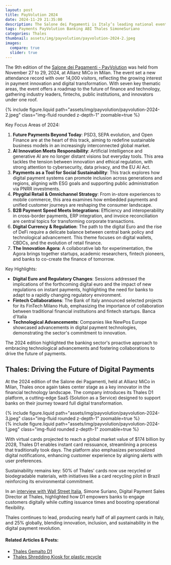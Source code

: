 ```yaml
---
layout: post
title: PayVolution 2024
date: 2024-11-29 21:35:00
description: The Salone dei Pagamenti is Italy’s leading national event on payments and innovation, promoted by ABI and organized by ABIServizi. 
tags: Payments PayVolution Banking ABI Thales SimoneSuriano
categories: Thales
thumbnail: assets/img/payvolution/payvolution-2024-2.jpeg
images:
  compare: true
  slider: true
---
```


The 9th edition of the [Salone dei Pagamenti - PayVolution](https://www.salonedeipagamenti.com/en) was held from November 27 to 29, 2024, at Allianz MiCo in Milan. The event set a new attendance record with over 14,000 visitors, reflecting the growing interest in payment innovation and digital transformation. With seven key thematic areas, the event offers a roadmap to the future of finance and technology, gathering industry leaders, fintechs, public institutions, and innovators under one roof.

<div class="row mt-3">
    <div class="col-sm mt-3 mt-md-0">
        {% include figure.liquid path="assets/img/payvolution/payvolution-2024-2.jpeg" class="img-fluid rounded z-depth-1" zoomable=true %}
    </div>
</div>

Key Focus Areas of 2024:
1. **Future Payments Beyond Today**: PSD3, SEPA evolution, and Open Finance are at the heart of this track, aiming to redefine sustainable business models in an increasingly interconnected global market.
2. **AI Innovation Meets Responsibility**: Artificial Intelligence and generative AI are no longer distant visions but everyday tools. This area tackles the tension between innovation and ethical regulation, with strong attention to cybersecurity, data privacy, and the EU AI Act.
3. **Payments as a Tool for Social Sustainability**: This track explores how digital payment systems can promote inclusion across generations and regions, aligning with ESG goals and supporting public administration via PNRR investments.
4. **Phygital Retail & Omnichannel Strategy**: From in-store experiences to mobile commerce, this area examines how embedded payments and unified customer journeys are reshaping the consumer landscape.
5. **B2B Payment Speed Meets Integrations**: Efficiency and interoperability in cross-border payments, ERP integration, and invoice reconciliation are central topics for transforming corporate transactions.
6. **Digital Currency & Regulation**: The path to the digital Euro and the rise of DeFi require a delicate balance between central bank policy and technological advancement. This theme focuses on digital wallets, CBDCs, and the evolution of retail finance.
7. **The Innovation Agora**: A collaborative lab for experimentation, the Agora brings together startups, academic researchers, fintech pioneers, and banks to co-create the finance of tomorrow.

Key Highlights:
- **Digital Euro and Regulatory Changes**: Sessions addressed the implications of the forthcoming digital euro and the impact of new regulations on instant payments, highlighting the need for banks to adapt to a rapidly changing regulatory environment. 
- **Fintech Collaborations**: The Bank of Italy announced selected projects for its FinTech Milano Hub, emphasizing the importance of collaboration between traditional financial institutions and fintech startups. 
Banca d'Italia
- **Technological Advancements**: Companies like NewPos Europe showcased advancements in digital payment technologies, demonstrating the sector's commitment to innovation. 

The 2024 edition highlighted the banking sector's proactive approach to embracing technological advancements and fostering collaborations to drive the future of payments.

## Thales: Driving the Future of Digital Payments

At the 2024 edition of the Salone dei Pagamenti, held at Allianz MiCo in Milan, Thales once again takes center stage as a key innovator in the financial technology landscape. The company introduces its Thales D1 platform, a cutting-edge SaaS (Solution as a Service) designed to support banks on their journey toward full digital transformation.

<div class="row mt-3">
    <div class="col-sm mt-3 mt-md-0">
        {% include figure.liquid path="assets/img/payvolution/payvolution-2024-3.jpeg" class="img-fluid rounded z-depth-1" zoomable=true %}
    </div>
    <div class="col-sm mt-3 mt-md-0">
        {% include figure.liquid path="assets/img/payvolution/payvolution-2024-1.jpeg" class="img-fluid rounded z-depth-1" zoomable=true %}
    </div>
</div>

With virtual cards projected to reach a global market value of $174 billion by 2028, Thales D1 enables instant card reissuance, streamlining a process that traditionally took days. The platform also emphasizes personalized digital notifications, enhancing customer experience by aligning alerts with user preferences.

Sustainability remains key: 50% of Thales’ cards now use recycled or biodegradable materials, with initiatives like a card recycling pilot in Brazil reinforcing its environmental commitment.

In an [interview with Wall Street Italia](https://www.youtube.com/watch?v=Er9_SSkzsVU), Simone Suriano, Digital Payment Sales Director at Thales, highlighted how D1 empowers banks to engage customers digitally while cutting issuance times and boosting operational flexibility.

Thales continues to lead, producing nearly half of all payment cards in Italy, and 25% globally, blending innovation, inclusion, and sustainability in the digital payment revolution.

#### Related Articles & Posts:
- [Thales Gemalto D1](https://www.linkedin.com/posts/thalesdis_payvolution-thales-payment-activity-7270497162197700609-uvTg?utm_source=share&utm_medium=member_desktop&rcm=ACoAACxgzQ8Bq5FHZyEgJi8NtmD4k7flyizdcd0)
- [Thales Shredding Kiosk for plastic recycle](https://www.linkedin.com/posts/activity-7267594304372555779-pJjR?utm_source=share&utm_medium=member_desktop&rcm=ACoAACxgzQ8Bq5FHZyEgJi8NtmD4k7flyizdcd0)




